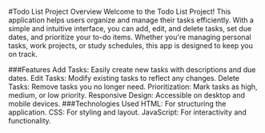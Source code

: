 #Todo List Project
Overview
Welcome to the Todo List Project! This application helps users organize and manage their tasks efficiently. With a simple and intuitive interface, you can add, edit, and delete tasks, set due dates, and prioritize your to-do items. Whether you're managing personal tasks, work projects, or study schedules, this app is designed to keep you on track.

###Features
Add Tasks: Easily create new tasks with descriptions and due dates.
Edit Tasks: Modify existing tasks to reflect any changes.
Delete Tasks: Remove tasks you no longer need.
Prioritization: Mark tasks as high, medium, or low priority.
Responsive Design: Accessible on desktop and mobile devices.
###Technologies Used
HTML: For structuring the application.
CSS: For styling and layout.
JavaScript: For interactivity and functionality.
